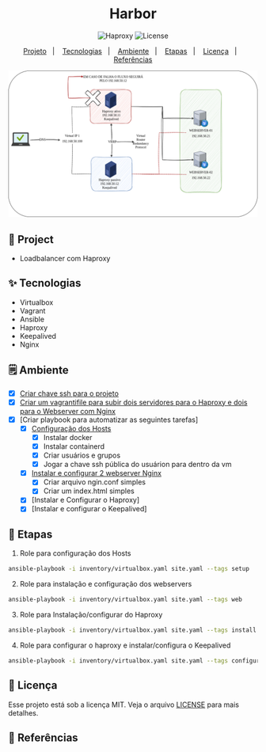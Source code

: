<h1 align="center">Harbor</h1>

<p align="center">
  <img alt="Haproxy" src="https://img.shields.io/static/v1?label=Haproxy&message=Keepalived&color=8257E5&labelColor=000000"  />
  <img alt="License" src="https://img.shields.io/static/v1?label=license&message=MIT&color=49AA26&labelColor=000000">
</p>

<p align="center">
  <a href="#-projeto">Projeto</a>&nbsp;&nbsp;&nbsp;|&nbsp;&nbsp;&nbsp;
  <a href="#-tecnologias">Tecnologias</a>&nbsp;&nbsp;&nbsp;|&nbsp;&nbsp;&nbsp;
  <a href="#-ambiente">Ambiente</a>&nbsp;&nbsp;&nbsp;|&nbsp;&nbsp;&nbsp;
  <a href="#-etapas">Etapas</a>&nbsp;&nbsp;&nbsp;|&nbsp;&nbsp;&nbsp;
  <a href="#-licença">Licença</a>&nbsp;&nbsp;&nbsp;|&nbsp;&nbsp;&nbsp;
  <a href="#-referências">Referências</a>
</p>

<p align="center">
  <img alt="k8s" src="images/haproxy-keepalived.png">
</p>

## 🌱 Project

- Loadbalancer com Haproxy

## ✨ Tecnologias

- Virtualbox
- Vagrant
- Ansible
- Haproxy
- Keepalived
- Nginx

## 🗒 Ambiente

- [x] [Criar chave ssh para o projeto](./keys/)
- [x] [Criar um vagrantifile para subir dois servidores para o Haproxy e dois para o Webserver com Nginx](./vagrantfile)
- [x] [Criar playbook para automatizar as seguintes tarefas]
    - [x] [Configuração dos Hosts](./roles/configure_hosts/)
        - [x] Instalar docker
        - [x] Instalar containerd
        - [x] Criar usuários e grupos
        - [x] Jogar a chave ssh pública do usuárion para dentro da vm
    - [x] [Instalar e configurar 2 webserver Nginx](./roles/configure_webserver/)
        - [x] Criar arquivo ngin.conf simples
        - [x] Criar um index.html simples
    - [x] [Instalar e Configurar o Haproxy]
    - [x] [Instalar e configurar o Keepalived]

## 🚀 Etapas

1. Role para configuração dos Hosts

```bash
ansible-playbook -i inventory/virtualbox.yaml site.yaml --tags setup
```

2. Role para instalação e configuração dos webservers

```bash
ansible-playbook -i inventory/virtualbox.yaml site.yaml --tags web
```

3. Role para Instalação/configurar do Haproxy

```bash
ansible-playbook -i inventory/virtualbox.yaml site.yaml --tags install
```

4. Role para configurar o haproxy e instalar/configura o Keepalived

```bash
ansible-playbook -i inventory/virtualbox.yaml site.yaml --tags configure
```

## 📄 Licença
Esse projeto está sob a licença MIT. Veja o arquivo [LICENSE](LICENSE) para mais detalhes.

## 🙇 Referências